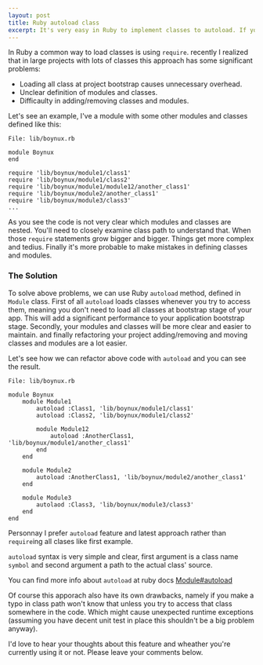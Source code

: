 ```yaml
---
layout: post
title: Ruby autoload class
excerpt: It's very easy in Ruby to implement classes to autoload. If you don't know about Ruby autoload class feature here is a short description on how to utilize this feature to have cleaner codes.
---
```


In Ruby a common way to load classes is using `require`. recently I realized that in large projects with lots of classes this approach has some significant problems:

*   Loading all class at project bootstrap causes unnecessary overhead.
*   Unclear definition of modules and classes.
*   Difficaulty in adding/removing classes and modules.

<div class="ads">
<!-- Responsive Display -->
<ins class="adsbygoogle adslot_1"
     style="display:block"
     data-ad-client="ca-pub-5768423765640512"
     data-ad-slot="4587256441"
     data-ad-format="horizontal"></ins>
<script>
(adsbygoogle = window.adsbygoogle || []).push({});
</script>
</div>

Let's see an example, I've a module with some other modules and classes defined like this:

`File: lib/boynux.rb`

    module Boynux
    end
    
    require 'lib/boynux/module1/class1'
    require 'lib/boynux/module1/class2'
    require 'lib/boynux/module1/module12/another_class1'
    require 'lib/boynux/module2/another_class1'
    require 'lib/boynux/module3/class3'
    ...

As you see the code is not very clear which modules and classes are nested. You'll need to closely examine class path to understand that. When those `require` statements grow bigger and bigger. Things get more complex and tedius. Finally it's more probable to make mistakes in defining classes and modules.

### The Solution

To solve above problems, we can use Ruby `autoload` method, defined in `Module` class. First of all `autoload` loads classes whenever you try to access them, meaning you don't need to load all classes at bootstrap stage of your app. This will add a significant performance to your application bootstrap stage. Secondly, your modules and classes will be more clear and easier to maintain. and finally refactoring your project adding/removing and moving classes and modules are a lot easier.

<div class="ads">
    <!-- Responsive Display -->
    <ins class="adsbygoogle adslot_1"
         style="display:block"
         data-ad-client="ca-pub-5768423765640512"
         data-ad-slot="4587256441"
         data-ad-format="rectangle"></ins>
    <script>
    (adsbygoogle = window.adsbygoogle || []).push({});
    </script>
</div>

Let's see how we can refactor above code with `autoload` and you can see the result.

`File: lib/boynux.rb`

    module Boynux
        module Module1
            autoload :Class1, 'lib/boynux/module1/class1'
            autoload :Class2, 'lib/boynux/module1/class2'

            module Module12
                autoload :AnotherClass1, 'lib/boynux/module1/another_class1'
            end
        end

        module Module2
            autoload :AnotherClass1, 'lib/boynux/module2/another_class1'
        end

        module Module3
            autolaod :Class3, 'lib/boynux/module3/class3'
        end
    end

Personnay I prefer `autoload` feature and latest approach rather than `require`ing all clases like first example.

`autoload` syntax is very simple and clear, first argument is a class name `symbol` and second argument a path to the actual class' source.

You can find more info about `autoload` at ruby docs [Module#autoload](http://ruby-doc.org/core-2.1.0/Module.html#method-i-autoload)

Of course this apporach also have its own drawbacks, namely if you make a typo in class path won't know that unless you try to access that class somewhere in the code. Which might cause unexpected runtime exceptions (assuming you have decent unit test in place this shouldn't be a big problem anyway).

I'd love to hear your thoughts about this feature and wheather you're currently using it or not.  Please leave your comments below.
